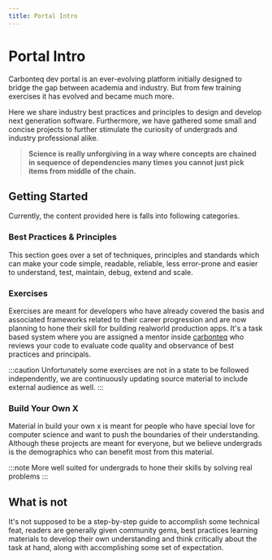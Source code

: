 ```yaml
---
title: Portal Intro
---
```


# Portal Intro

Carbonteq dev portal is an ever-evolving platform initially designed to bridge the gap between academia and industry. But from few training exercises it has evolved and became much more.

Here we share industry best practices and principles to design and develop next generation software. Furthermore, we have gathered some small and concise projects to further stimulate the curiosity of undergrads and industry professional alike.

> **Science is really unforgiving in a way where concepts are chained in sequence of dependencies many times you cannot just pick items from middle of the chain.**

## Getting Started

Currently, the content provided here is falls into following categories.

### Best Practices & Principles

This section goes over a set of techniques, principles and standards which can make your code simple, readable, reliable, less error-prone and easier to understand, test, maintain, debug, extend and scale.

### Exercises

Exercises are meant for developers who have already covered the basis and associated frameworks related to their career progression and are now planning to hone their skill for building realworld production apps. It's a task based system where you are assigned a mentor inside [carbonteq](https://carbonteq.com/) who reviews your code to evaluate code quality and observance of best practices and principals.

:::caution
Unfortunately some exercises are not in a state to be followed independently, we are continuously updating source material to include external audience as well.
:::

### Build Your Own X

Material in build your own x is meant for people who have special love for computer science and want to push the boundaries of their understanding. Although these projects are meant for everyone, but we believe undergrads is the demographics who can benefit most from this material.

:::note
More well suited for undergrads to hone their skills by solving real problems
:::

## What is not

It's not supposed to be a step-by-step guide to accomplish some technical feat, readers are generally given community gems, best practices learning materials to develop their own understanding and think critically about the task at hand, along with accomplishing some set of expectation.
